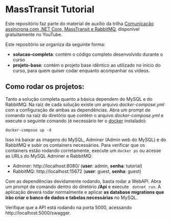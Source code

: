 # MassTransit Tutorial

Este repositório faz parte do material de auxílio da trilha [Comunicação assíncrona com .NET Core, MassTransit e RabbitMQ](https://www.youtube.com/channel/UCNnrp4OQMv6tXl0wJ-oXNMA/featured), disponível gratuitamente no YouTube.

Este repositório se organiza da seguinte forma:

- **solucao-completa**: contém o código completo desenvolvido durante o curso
- **projeto-base**: contém o projeto base idêntico ao utilizado no início do curso, para quem quiser codar enquanto acompanhar os vídeos.

## Como rodar os projetos:

Tanto a solução completa quanto a básica dependem do MySQL e do RabbitMQ. Na raíz de cada solução existe um arquivo _docker-compose.yml_ com a configuração de ambas as dependências. Abra um prompt de comando na raíz do diretório que contém o arquivo _docker-compose.yml_ e execute o seguinte comando (é necessário ter o [docker](https://www.docker.com/products/docker-desktop) instalado):

```
docker-compose up -d
```

Isso irá baixar as imagens do MySQL, Adminer (Admin web do MySQL) e do RabbitMQ e subir os containers necessários. Para verificar que os containers estão rodando corretamente, execute um `docker ps` ou acesse as URLs do MySQL Adminer e RabbitMQ:

- Adminer: http://localhost:8080/ (**user**: admin, **senha**: tutorial)
- RabbitMQ: http://localhost:15672 (**user**: guest, **senha**: guest)

Com as dependências devidamente rodando, basta rodar a WebAPI. Abra um prompt de comando dentro do diretório **/Api** e execute ` dotnet run`. A aplicação deverá rodar normalmente e aplicar **as database migrations que irão criar o banco de dados e tabelas necessárias** no MySQL.

Verifique que a API está rodando na porta 5000, acessando http://localhost:5000/swagger.

